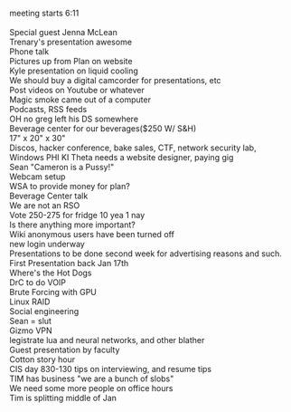 meeting starts 6:11<br />
<br />
Special guest Jenna McLean<br />
Trenary's presentation awesome<br />
Phone talk<br />
Pictures up from Plan on website<br />
Kyle presentation on liquid cooling<br />
We should buy a digital camcorder for presentations, etc<br />
Post videos on Youtube or whatever<br />
Magic smoke came out of a computer<br />
Podcasts, RSS feeds<br />
OH no greg left his DS somewhere<br />
Beverage center for our beverages($250 W/ S&H)<br />
17" x 20" x 30"<br />
Discos, hacker conference, bake sales, CTF, network security lab, <br />
Windows PHI KI Theta needs a website designer, paying gig<br />
Sean "Cameron is a Pussy!"<br />
Webcam setup<br />
WSA to provide money for plan?<br />
Beverage Center talk<br />
We are not an RSO<br />
Vote 250-275 for fridge 10 yea 1 nay<br />
Is there anything more important?<br />
Wiki anonymous users have been turned off<br />
new login underway<br />
Presentations to be done second week for advertising reasons and such.<br />
First Presentation back Jan 17th<br />
Where's the Hot Dogs<br />
DrC to do VOIP<br />
Brute Forcing with GPU<br />
Linux RAID<br />
Social engineering<br />
Sean = slut<br />
Gizmo VPN<br />
legistrate lua and neural networks, and other blather<br />
Guest presentation by faculty<br />
Cotton story hour<br />
CIS day 830-130 tips on interviewing, and resume tips<br />
TIM has business "we are a bunch of slobs"<br />
We need some more people on office hours<br />
Tim is splitting middle of Jan<br />
